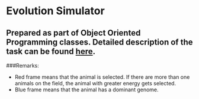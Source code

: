 # Evolution Simulator
## Prepared as part of Object Oriented Programming classes. Detailed description of the task can be found [here](https://github.com/apohllo/obiektowe-lab/tree/master/lab8).

###Remarks:
* Red frame means that the animal is selected. If there are more than one animals on the field, the animal with greater energy gets selected. 
* Blue frame means that the animal has a dominant genome.
